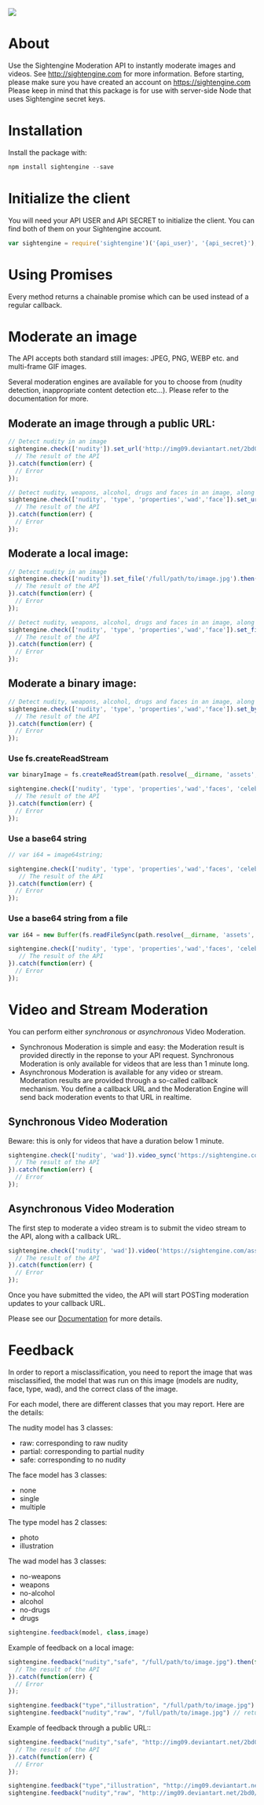   <a href="https://travis-ci.org/Sightengine/client-nodejs">
   <img src="https://travis-ci.org/Sightengine/client-nodejs.svg?branch=master">
  </a>

# About

Use the Sightengine Moderation API to instantly moderate images and videos. See http://sightengine.com for more information.
Before starting, please make sure you have created an account on https://sightengine.com
Please keep in mind that this package is for use with server-side Node that uses Sightengine secret keys.

# Installation
Install the package with:
```javascript
npm install sightengine --save
```

# Initialize the client

You will need your API USER and API SECRET to initialize the client. You can find both of them on your Sightengine account.
```javascript
var sightengine = require('sightengine')('{api_user}', '{api_secret}');
```

# Using Promises
Every method returns a chainable promise which can be used instead of a regular callback.

# Moderate an image
The API accepts both standard still images: JPEG, PNG, WEBP etc. and multi-frame GIF images.

Several moderation engines are available for you to choose from (nudity detection, inappropriate content detection etc...). Please refer to the documentation for more.

## Moderate an image through a public URL:

```javascript
// Detect nudity in an image
sightengine.check(['nudity']).set_url('http://img09.deviantart.net/2bd0/i/2009/276/c/9/magic_forrest_wallpaper_by_goergen.jpg').then(function(result) {
  // The result of the API
}).catch(function(err) {
  // Error
});

// Detect nudity, weapons, alcohol, drugs and faces in an image, along with image properties and type
sightengine.check(['nudity', 'type', 'properties','wad','face']).set_url('http://img09.deviantart.net/2bd0/i/2009/276/c/9/magic_forrest_wallpaper_by_goergen.jpg').then(function(result) {
  // The result of the API
}).catch(function(err) {
  // Error
});
```

## Moderate a local image:
```javascript
// Detect nudity in an image
sightengine.check(['nudity']).set_file('/full/path/to/image.jpg').then(function(result) {
  // The result of the API
}).catch(function(err) {
  // Error
});

// Detect nudity, weapons, alcohol, drugs and faces in an image, along with image properties and type
sightengine.check(['nudity', 'type', 'properties','wad','face']).set_file('/full/path/to/image.jpg').then(function(result) {
  // The result of the API
}).catch(function(err) {
  // Error
});
```

## Moderate a binary image:
```javascript
// Detect nudity, weapons, alcohol, drugs and faces in an image, along with image properties and type
sightengine.check(['nudity', 'type', 'properties','wad','face']).set_bytes(binary_image).then(function(result) {
  // The result of the API
}).catch(function(err) {
  // Error
});
```

### Use fs.createReadStream
```javascript
var binaryImage = fs.createReadStream(path.resolve(__dirname, 'assets', 'image.jpg'));

sightengine.check(['nudity', 'type', 'properties','wad','faces', 'celebrities']).set_bytes(binaryImage).then(function(result) {
  // The result of the API
}).catch(function(err) {
  // Error
});
```

### Use a base64 string
```javascript
// var i64 = image64string;

sightengine.check(['nudity', 'type', 'properties','wad','faces', 'celebrities']).set_bytes(i64, 'image.png').then(function(result) {
   // The result of the API
}).catch(function(err) {
  // Error
});
```

### Use a base64 string from a file
```javascript
var i64 = new Buffer(fs.readFileSync(path.resolve(__dirname, 'assets', 'image.jpg'))).toString('base64');

sightengine.check(['nudity', 'type', 'properties','wad','faces', 'celebrities']).set_bytes(i64, 'image.png').then(function(result) {
   // The result of the API
}).catch(function(err) {
  // Error
});
```

# Video and Stream Moderation

You can perform either _synchronous_ or _asynchronous_ Video Moderation.

* Synchronous Moderation is simple and easy: the Moderation result is provided directly in the reponse to your API request. Synchronous Moderation is only available for videos that are less than 1 minute long.
* Asynchronous Moderation is available for any video or stream. Moderation results are provided through a so-called callback mechanism. You define a callback URL and the Moderation Engine will send back moderation events to that URL in realtime.

## Synchronous Video Moderation

Beware: this is only for videos that have a duration below 1 minute.

```javascript
sightengine.check(['nudity', 'wad']).video_sync('https://sightengine.com/assets/stream/examples/funfair.mp4').then(function(result) {
  // The result of the API
}).catch(function(err) {
  // Error
});
```

## Asynchronous Video Moderation

The first step to moderate a video stream is to submit the video stream to the API, along with a callback URL.

```javascript
sightengine.check(['nudity', 'wad']).video('https://sightengine.com/assets/stream/examples/funfair.mp4', 'https://example.com/yourcallback').then(function(result) {
  // The result of the API
}).catch(function(err) {
  // Error
});
```

Once you have submitted the video, the API will start POSTing moderation updates to your callback URL.

Please see our [Documentation](https://sightengine.com/docs) for more details.

# Feedback
In order to report a misclassification, you need to report the image that was misclassified, the model that was run on this image (models are nudity, face, type, wad), and the correct class of the image.

For each model, there are different classes that you may report. Here are the details:

The nudity model has 3 classes:
 * raw: corresponding to raw nudity
 * partial: corresponding to partial nudity
 * safe: corresponding to no nudity

The face model has 3 classes:
 * none
 * single
 * multiple
 
The type model has 2 classes:
* photo
* illustration

The wad model has 3 classes:
* no-weapons
* weapons
* no-alcohol
* alcohol
* no-drugs
* drugs
 
``` javascript
sightengine.feedback(model, class,image)
```
Example of feedback on a local image:
```javascript
sightengine.feedback("nudity","safe", "/full/path/to/image.jpg").then(function(result) {
  // The result of the API
}).catch(function(err) {
  // Error
});

sightengine.feedback("type","illustration", "/full/path/to/image.jpg") // return a promise
sightengine.feedback("nudity","raw", "/full/path/to/image.jpg") // return a promise
```
Example of feedback through a public URL::
```javascript
sightengine.feedback("nudity","safe", "http://img09.deviantart.net/2bd0/i/2009/276/c/9/magic_forrest_wallpaper_by_goergen.jpg").then(function(result) {
  // The result of the API
}).catch(function(err) {
  // Error
});

sightengine.feedback("type","illustration", "http://img09.deviantart.net/2bd0/i/2009/276/c/9/magic_forrest_wallpaper_by_goergen.jpg") // return a promise
sightengine.feedback("nudity","raw", "http://img09.deviantart.net/2bd0/i/2009/276/c/9/magic_forrest_wallpaper_by_goergen.jpg") // return a promise
```
